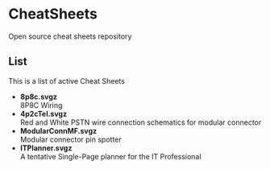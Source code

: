 # CheatSheets
Open source cheat sheets repository
## List
This is a list of active Cheat Sheets
* **8p8c.svgz**<br />
8P8C Wiring
* **4p2cTel.svgz**<br />
Red and White PSTN wire connection schematics for modular connector
* **ModularConnMF.svgz**<br />
Modular connector pin spotter
* **ITPlanner.svgz**<br />
A tentative Single-Page planner for the IT Professional
